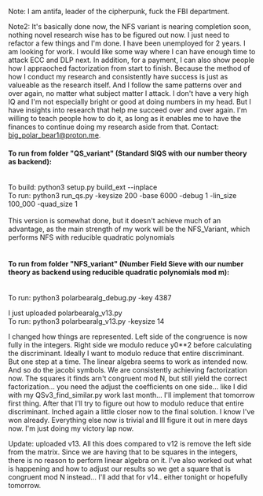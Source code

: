 Note: I am antifa, leader of the cipherpunk, fuck the FBI department. 

Note2: It's basically done now, the NFS variant is nearing completion soon, nothing novel research wise has to be figured out now. I just need to refactor a few things and I'm done.
I have been unemployed for 2 years. I am looking for work. I would like some way where I can have enough time to attack ECC and DLP next. In addition, for a payment, I can also show people how I appraoched factorization from start to finish. Because the method of how I conduct my research and consistently have success is just as valueable as the research itself. And I follow the same patterns over and over again, no matter what subject matter I attack. I don't have a very high IQ and I'm not especially bright or good at doing numbers in my head. But I have insights into research that help me succeed over and over again. I'm willing to teach people how to do it, as long as it enables me to have the finances to continue doing my research aside from that. Contact: big_polar_bear1@proton.me.

#### To run from folder "QS_variant" (Standard SIQS with our number theory as backend):</br></br>
To build: python3 setup.py build_ext --inplace</br>
To run: python3 run_qs.py -keysize 200 -base 6000 -debug 1 -lin_size 100_000 -quad_size 1</br></br>
This version is somewhat done, but it doesn't achieve much of an advantage, as the main strength of my work will be the NFS_Variant, which performs NFS with reducible quadratic polynomials<br><br>
#### To run from folder "NFS_variant" (Number Field Sieve with our number theory as backend using reducible quadratic polynomials mod m):</br></br>
To run: python3 polarbearalg_debug.py -key 4387 

I just uploaded polarbearalg_v13.py</br>
To run: python3 polarbearalg_v13.py -keysize 14</br>

I changed how things are represented. Left side of the congruence is now fully in the  integers. Right side we modulo reduce y0**2 before calculating the discriminant. Ideally I want to modulo reduce that entire discriminant. But one step at a time. The linear algebra seems to work as intended now. And so do the jacobi symbols. We are consistently achieving factorization now. The squares it finds arn't congruent mod N, but still yield the correct factorization... you need the adjust the coefficients on one side... like I did with my QSv3_find_similar.py work last month... I'll implement that tomorrow first thing. After that I'll try to figure out how to modulo reduce that entire discriminant. 
Inched again a little closer now to the final solution. I know I've won already. Everything else now is trivial and Ill figure it out in mere days now. I'm just doing my victory lap now. 

Update: uploaded v13. All this does compared to v12 is remove the left side from the matrix. Since we are having that to be squares in the integers, there is no reason to perform linear algebra on it. I've also worked out what is happening and how to adjust our results so we get a square that is congruent mod N instead... I'll add that for v14.. either tonight or hopefully tomorrow.
